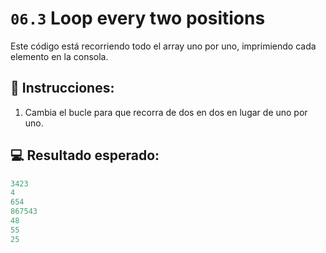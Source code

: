# `06.3`  Loop every two positions

Este código está recorriendo todo el array uno por uno, imprimiendo cada elemento en la consola.

## 📝 Instrucciones:

1. Cambia el bucle para que recorra de dos en dos en lugar de uno por uno.

## 💻 Resultado esperado:

```js
3423
4
654
867543
48
55
25
```
